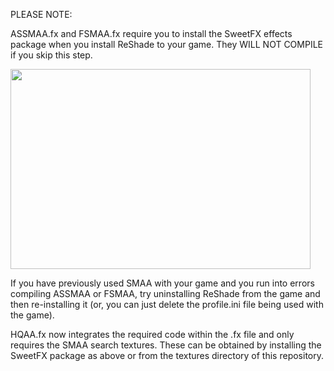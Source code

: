 PLEASE NOTE:

ASSMAA.fx and FSMAA.fx require you to install the SweetFX effects package when you install ReShade to your game. They WILL NOT COMPILE if you skip this step.

<img src="https://cdn.discordapp.com/attachments/609352379351171076/917892930906251284/Untitled.png" width="480" height="320">

If you have previously used SMAA with your game and you run into errors compiling ASSMAA or FSMAA, try uninstalling ReShade from the game and then re-installing it (or, you can just delete the profile.ini file being used with the game).

HQAA.fx now integrates the required code within the .fx file and only requires the SMAA search textures. These can be obtained by installing the SweetFX package as above or from the textures directory of this repository.
